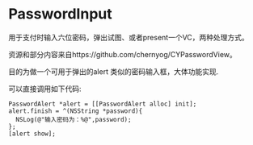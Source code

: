 # PasswordInput

用于支付时输入六位密码，弹出试图、或者present一个VC，两种处理方式。

资源和部分内容来自https://github.com/chernyog/CYPasswordView。

目的为做一个可用于弹出的alert 类似的密码输入框，大体功能实现.

可以直接调用如下代码:

```
PasswordAlert *alert = [[PasswordAlert alloc] init];
alert.finish = ^(NSString *password){
  NSLog(@"输入密码为：%@",password);
};
[alert show];

```
